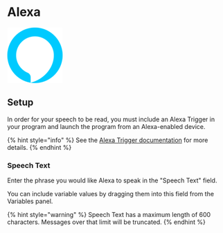 # Alexa

![Have Alexa speak a phrase.](../../.gitbook/assets/alexa_128x128.png)

## Setup

In order for your speech to be read, you must include an Alexa Trigger in your program and launch the program from an Alexa-enabled device.

{% hint style="info" %}
See the [Alexa Trigger documentation](../triggers/alexa-trigger.md) for more details.
{% endhint %}

### Speech Text

Enter the phrase you would like Alexa to speak in the "Speech Text" field.

You can include variable values by dragging them into this field from the Variables panel.

{% hint style="warning" %}
Speech Text has a maximum length of 600 characters. Messages over that limit will be truncated.
{% endhint %}

